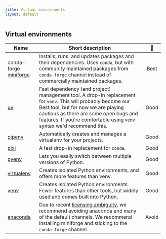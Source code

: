 ```yaml
---
title: Virtual environments
layout: default
---
```


## Virtual environments

| Name                    | Short description                                                                                                                                                                                                                                                                                             |                      🚦                      |
| ----------------------- | ------------------------------------------------------------------------------------------------------------------------------------------------------------------------------------------------------------------------------------------------------------------------------------------------------------- | :------------------------------------------: |
| conda-forge [miniforge] | Installs, runs, and updates packages and their dependencies. Uses `conda`, but with community maintained packages from `conda-forge` channel instead of commercially maintained packages.                                                                                                                     | <span class="label label-green">Best</span>  |
| [uv]                    | Fast dependency (and project) management tool. A drop-in replacement for `venv`. This will probably become our <span class="label label-green">Best</span> tool, but for now we are playing cautious as there are some open bugs and features. If you're comfortable using `venv` syntax we'd recommend this. | <span class="label label-yellow">Good</span> |
| [pipenv]                | Automatically creates and manages a virtualenv for your projects.                                                                                                                                                                                                                                             | <span class="label label-yellow">Good</span> |
| [pixi]                  | A fast drop-in replacement for `conda`.                                                                                                                                                                                                                                                                       | <span class="label label-yellow">Good</span> |
| [pyenv]                 | Lets you easily switch between multiple versions of Python.                                                                                                                                                                                                                                                   | <span class="label label-yellow">Good</span> |
| [virtualenv]            | Creates isolated Python environments, and offers more features than venv.                                                                                                                                                                                                                                     | <span class="label label-yellow">Good</span> |
| [venv]                  | Creates isolated Python environments. Fewer features than other tools, but widely used and comes built into Python.                                                                                                                                                                                           | <span class="label label-yellow">Good</span> |
| [anaconda]              | Due to recent [licensing ambiguity][anaconda-problems], we recommend avoiding anaconda and many of the default channels. We recommend installing miniforge and sticking to the `conda-forge` channel.                                                                                                         |  <span class="label label-red">Avoid</span>  |

<!-- links here for a more readable table -->

[miniforge]: https://conda-forge.org/download/
[uv]: https://docs.astral.sh/uv/getting-started/installation/
[pixi]: https://pixi.sh/latest/#installation
[pipenv]: https://pipenv.pypa.io/en/latest/
[pyenv]: https://github.com/pyenv/pyenv
[virtualenv]: https://virtualenv.pypa.io/en/latest/
[anaconda]: https://www.anaconda.com/
[anaconda-problems]: https://www.theregister.com/2024/08/08/anaconda_puts_the_squeeze_on/
[venv]: https://docs.python.org/3/library/venv.html

